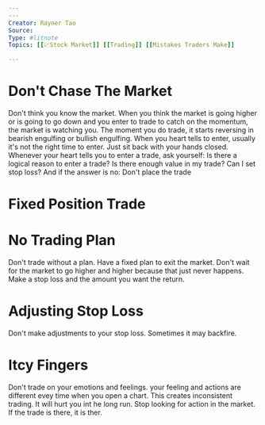 ```yaml
---
---
Creator: Rayner Tao
Source: 
Type: #litnote 
Topics: [[💹Stock Market]] [[Trading]] [[Mistakes Traders Make]]

---
```



# Don't Chase The Market
Don't think you know the market. When you think the market is going higher or is going to go down and you enter to trade to catch on the momentum, the market is watching you.
The moment you do trade, it starts reversing in bearish engulfing or bullish engulfing.
When you heart tells to enter, usually it's not the right time to enter. Just sit back with your hands closed.
Whenever your heart tells you to enter a trade, ask yourself: Is there a logical reason to enter a trade? Is there enough value in my trade? Can I set stop loss?
And if the answer is no: Don't place the trade

# Fixed Position Trade

# No Trading Plan
Don't trade without a plan. Have a fixed plan to exit the market. Don't wait for the market to go higher and higher because that just never happens.  Make a stop loss and the amount you want the return.

# Adjusting Stop Loss
Don't make adjustments to your stop loss. Sometimes it may backfire.

# Itcy Fingers
Don't trade on your emotions and feelings. your feeling and actions are different evey time when you open a chart. This creates inconsistent trading. It will hurt you int he long run. Stop looking for action in the market. If the trade is there, it is ther.